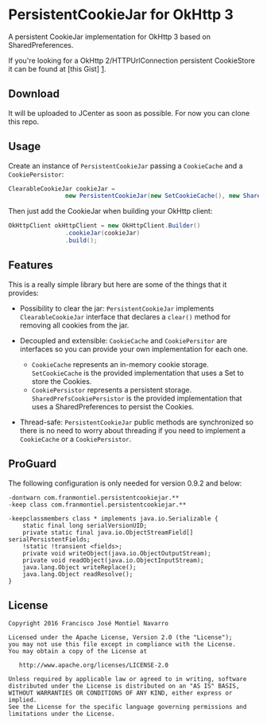 PersistentCookieJar for OkHttp 3
===============================
A persistent CookieJar implementation for OkHttp 3 based on SharedPreferences.

If you're looking for a OkHttp 2/HTTPUrlConnection persistent CookieStore it can be found at [this Gist] [1].

Download
--------
It will be uploaded to JCenter as soon as possible. For now you can clone this repo.

Usage
-----
Create an instance of `PersistentCookieJar` passing a `CookieCache` and a `CookiePersistor`:

```java
ClearableCookieJar cookieJar =
                new PersistentCookieJar(new SetCookieCache(), new SharedPrefsCookiePersistor(context));
```

Then just add the CookieJar when building your OkHttp client:

```java
OkHttpClient okHttpClient = new OkHttpClient.Builder()
                .cookieJar(cookieJar)
                .build();
```

Features
--------
This is a really simple library but here are some of the things that it provides:
* Possibility to clear the jar: `PersistentCookieJar` implements `ClearableCookieJar` interface that declares a `clear()` method for removing all cookies from the jar.

* Decoupled and extensible: `CookieCache` and `CookiePersitor` are interfaces so you can provide your own implementation for each one.
    * `CookieCache` represents an in-memory cookie storage. `SetCookieCache` is the provided implementation that uses a Set to store the Cookies.
    * `CookiePersistor` represents a persistent storage. `SharedPrefsCookiePersistor` is the provided implementation that uses a SharedPreferences to persist the Cookies.

* Thread-safe: `PersistentCookieJar` public methods are synchronized so there is no need to worry about threading if you need to implement a `CookieCache` or a `CookiePersistor`.

ProGuard
-------
The following configuration is only needed for version 0.9.2 and below:
```
-dontwarn com.franmontiel.persistentcookiejar.**
-keep class com.franmontiel.persistentcookiejar.**

-keepclassmembers class * implements java.io.Serializable {  
    static final long serialVersionUID;  
    private static final java.io.ObjectStreamField[] serialPersistentFields;  
    !static !transient <fields>;  
    private void writeObject(java.io.ObjectOutputStream);  
    private void readObject(java.io.ObjectInputStream);  
    java.lang.Object writeReplace();  
    java.lang.Object readResolve();  
}
```

License
-------
    Copyright 2016 Francisco José Montiel Navarro

    Licensed under the Apache License, Version 2.0 (the "License");
    you may not use this file except in compliance with the License.
    You may obtain a copy of the License at

       http://www.apache.org/licenses/LICENSE-2.0

    Unless required by applicable law or agreed to in writing, software
    distributed under the License is distributed on an "AS IS" BASIS,
    WITHOUT WARRANTIES OR CONDITIONS OF ANY KIND, either express or implied.
    See the License for the specific language governing permissions and
    limitations under the License.


[1]: https://gist.github.com/franmontiel/ed12a2295566b7076161
